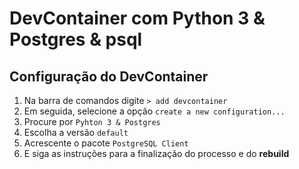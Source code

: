 # DevContainer com Python 3 & Postgres & psql

## Configuração do DevContainer
1. Na barra de comandos digite `> add devcontainer`
1. Em seguida, selecione a opção `create a new configuration...`
1. Procure por `Pyhton 3 & Postgres`
1. Escolha a versão `default`
1. Acrescente o pacote `PostgreSQL Client`
1. E siga as instruções para a finalização do processo e do **rebuild**

